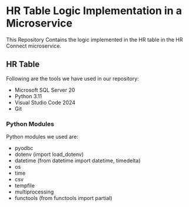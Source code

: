 # HR Table Logic Implementation in a Microservice

This Repository Contains the logic implemented in the HR table in the HR Connect microservice.

## HR Table

Following are the tools we have used in our repository:

- Microsoft SQL Server 20
- Python 3.11
- Visual Studio Code 2024
- Git

### Python Modules

Python modules we used are:

- pyodbc
- dotenv (import load_dotenv)
- datetime (from datetime import datetime, timedelta)
- os
- time
- csv
- tempfile
- multiprocessing
- functools (from functools import partial)

